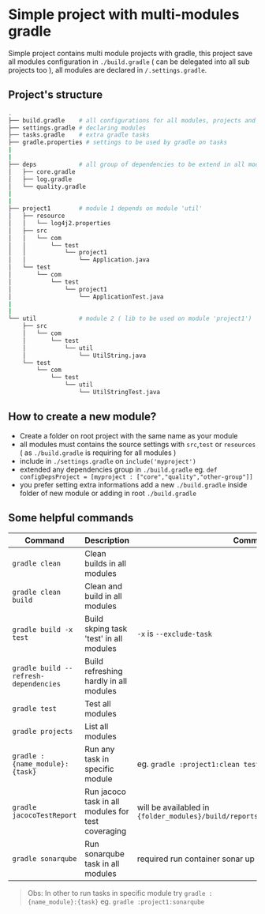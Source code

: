 # Simple project with multi-modules gradle

Simple project contains multi module projects with gradle, this project save all modules configuration in `./build.gradle` ( can be delegated into all sub projects too ), all modules are declared in `/.settings.gradle`.



## Project's structure

```bash
.
├── build.gradle    # all configurations for all modules, projects and dependencies
├── settings.gradle # declaring modules
├── tasks.gradle    # extra gradle tasks
├── gradle.properties # settings to be used by gradle on tasks
|
|
├── deps            # all group of dependencies to be extend in all module
│   ├── core.gradle
│   ├── log.gradle
│   └── quality.gradle
|
|
├── project1        # module 1 depends on module 'util'
│   ├── resource
│   │   └── log4j2.properties
│   ├── src
│   │   └── com
│   │       └── test
│   │           └── project1
│   │               └── Application.java
│   └── test
│       └── com
│           └── test
│               └── project1
│                   └── ApplicationTest.java
|
|
└── util            # module 2 ( lib to be used on module 'project1')
    ├── src
    │   └── com
    │       └── test
    │           └── util
    │               └── UtilString.java
    └── test
        └── com
            └── test
                └── util
                    └── UtilStringTest.java

```

## How to create a new module?

  - Create a folder on root project with the same name as your module
  - all modules must contains the source settings with `src`,`test` or `resources` ( as `./build.gradle` is requiring for all modules )
  - include in `./settings.gradle` on `include('myproject')`
  - extended any dependencies group in `./build.gradle` eg. `def configDepsProject = [myproject : ["core","quality","other-group"]]`
  - you prefer setting extra informations add a new `./build.gradle` inside folder of new module or adding in root `./build.gradle`


## Some helpful commands
Command                           |  Description              | Comments
---                               |  ---                      | ---
`gradle clean`                    |  Clean builds in all modules      |
`gradle clean build`              |  Clean and build in all modules   |
`gradle build -x test`            |  Build skping task 'test' in all modules | `-x` is `--exclude-task` 
`gradle build --refresh-dependencies` | Build refreshing hardly in all modules |
`gradle test`                     |  Test all modules |
`gradle projects`                 |  List all modules |
`gradle :{name_module}:{task}`    |  Run any task in specific module | eg. `gradle :project1:clean test` or `gradle :project1:run`
`gradle jacocoTestReport`         |  Run jacoco task in all modules for test coveraging  |  will be availabled in `{folder_modules}/build/reports/jacoco/test/html/index.html`
`gradle sonarqube`                |  Run sonarqube task in all modules | required run container sonar up with `gradle sonar-up`


> Obs: In other to run tasks in specific  module try `gradle :{name_module}:{task}` eg. `gradle :project1:sonarqube`


